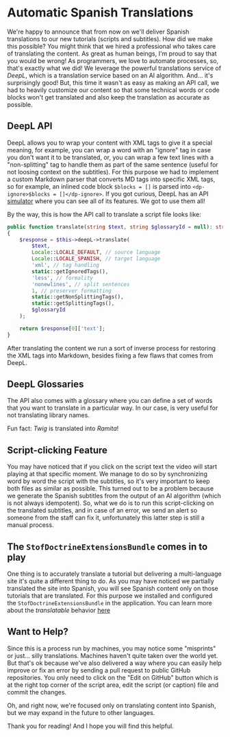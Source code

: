 # Automatic Spanish Translations

We're happy to announce that from now on we'll deliver Spanish translations to our new
tutorials (scripts and subtitles). How did we make this possible? You might think that
we hired a professional who takes care of translating the content. As great as human beings, 
I'm proud to say that you would be wrong! As programmers, we love to automate processes, so, that's
exactly what we did! We leverage the powerful translations service of *DeepL*, which is
a translation service based on an AI algorithm. And... it's surprisingly good! But, 
this time it wasn't as easy as making an API call, we had to heavily customize our 
content so that some technical words or code blocks won't get translated and also keep
the translation as accurate as possible. 

## DeepL API

DeepL allows you to wrap your content with XML tags to give it a special meaning, for example, 
you can wrap a word with an "ignore" tag in case you don't want it to be translated, or, you can 
wrap a few text lines with a "non-splitting" tag to handle them as part of the 
same sentence (useful for not loosing context on the subtitles). For this purpose we had to 
implement a custom Markdown parser that converts MD tags into specific XML tags, so for example,
an inlined code block `$blocks = []` is parsed into `<dp-ignore>$blocks = []</dp-ignore>`. If you got
curious, DeepL has an API [simulator](https://www.deepl.com/es/docs-api/simulator/) where you can see all of its features. 
We got to use them all!

By the way, this is how the API call to translate a script file looks like:
```php
public function translate(string $text, string $glossaryId = null): string
{
    $response = $this->deepL->translate(
        $text,
        Locale::LOCALE_DEFAULT, // source language
        Locale::LOCALE_SPANISH, // target language
        'xml', // tag handling
        static::getIgnoredTags(),
        'less', // formality
        'nonewlines', // split sentences
        1, // preserver formatting
        static::getNonSplittingTags(),
        static::getSplittingTags(),
        $glossaryId
    );

    return $response[0]['text'];
}
```

After translating the content we run a sort of inverse process for restoring the 
XML tags into Markdown, besides fixing a few flaws that comes from DeepL.

## DeepL Glossaries

The API also comes with a glossary where you can define a set of words that you want to translate
in a particular way. In our case, is very useful for not translating library names. 

Fun fact: _Twig_ is translated into _Ramita_!

## Script-clicking Feature

You may have noticed that if you click on the script text the video will start playing
at that specific moment. We manage to do so by synchronizing word by word the script 
with the subtitles, so it's very important to keep both files as similar as possible. This
turned out to be a problem because we generate the Spanish subtitles from the output
of an AI algorithm (which is not always idempotent). So, what we do is to run this script-clicking
on the translated subtitles, and in case of an error, we send an alert so someone from the staff
can fix it, unfortunately this latter step is still a manual process.

## The `StofDoctrineExtensionsBundle` comes in to play

One thing is to accurately translate a tutorial but delivering a multi-language site
it's quite a different thing to do. As you may have noticed we partially translated the site
into Spanish, you will see Spanish content only on those tutorials that are translated. For this
purpose we installed and configured the `StofDoctrineExtensionsBundle` in the application. 
You can learn more about the _translatable_ behavior [here](https://github.com/doctrine-extensions/DoctrineExtensions/blob/main/doc/translatable.md)

## Want to Help?

Since this is a process run by machines, you may notice some "misprints" or just... silly translations.
Machines haven't quite taken over the world yet. But that's ok because we've also delivered a way 
where you can easily help improve or fix an error by sending a pull request to public GitHub repositories.
You only need to click on the "Edit on GitHub" button which is at the right top corner of the script area, 
edit the script (or caption) file and commit the changes.

Oh, and right now, we're focused only on translating content into Spanish, but we may expand 
in the future to other languages.

Thank you for reading! And I hope you will find this helpful.
